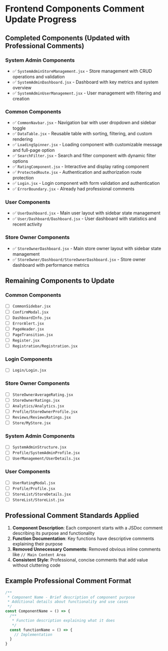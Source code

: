 # Frontend Components Comment Update Progress

## Completed Components (Updated with Professional Comments)

### System Admin Components
- ✅ `SystemAdminStoreManagement.jsx` - Store management with CRUD operations and validation
- ✅ `SystemAdminDashboard.jsx` - Dashboard with key metrics and system overview  
- ✅ `SystemAdminUserManagement.jsx` - User management with filtering and creation

### Common Components
- ✅ `CommonNavbar.jsx` - Navigation bar with user dropdown and sidebar toggle
- ✅ `DataTable.jsx` - Reusable table with sorting, filtering, and custom rendering
- ✅ `LoadingSpinner.jsx` - Loading component with customizable message and full-page option
- ✅ `SearchFilter.jsx` - Search and filter component with dynamic filter options
- ✅ `RatingComponent.jsx` - Interactive and display rating component
- ✅ `ProtectedRoute.jsx` - Authentication and authorization route protection
- ✅ `Login.jsx` - Login component with form validation and authentication
- ✅ `ErrorBoundary.jsx` - Already had professional comments

### User Components  
- ✅ `UserDashboard.jsx` - Main user layout with sidebar state management
- ✅ `User/Dashboard/Dashboard.jsx` - User dashboard with statistics and recent activity

### Store Owner Components
- ✅ `StoreOwnerDashboard.jsx` - Main store owner layout with sidebar state management  
- ✅ `StoreOwner/Dashboard/StoreOwnerDashboard.jsx` - Store owner dashboard with performance metrics

## Remaining Components to Update

### Common Components
- [ ] `CommonSidebar.jsx`
- [ ] `ConfirmModal.jsx`
- [ ] `DashboardInfo.jsx`
- [ ] `ErrorAlert.jsx`
- [ ] `PageHeader.jsx`
- [ ] `PageTransition.jsx`
- [ ] `Register.jsx`
- [ ] `Registration/Registration.jsx`

### Login Components
- [ ] `Login/Login.jsx`

### Store Owner Components
- [ ] `StoreOwnerAverageRating.jsx`
- [ ] `StoreOwnerRatings.jsx`
- [ ] `Analytics/Analytics.jsx`
- [ ] `Profile/StoreOwnerProfile.jsx`
- [ ] `Reviews/ReviewsRatings.jsx`
- [ ] `Store/MyStore.jsx`

### System Admin Components
- [ ] `SystemAdminStructure.jsx`
- [ ] `Profile/SystemAdminProfile.jsx`
- [ ] `UserManagement/UserDetails.jsx`

### User Components
- [ ] `UserRatingModal.jsx`
- [ ] `Profile/Profile.jsx`
- [ ] `StoreList/StoreDetails.jsx`
- [ ] `StoreList/StoreList.jsx`

## Professional Comment Standards Applied

1. **Component Description**: Each component starts with a JSDoc comment describing its purpose and functionality
2. **Function Documentation**: Key functions have descriptive comments explaining their purpose
3. **Removed Unnecessary Comments**: Removed obvious inline comments like `// Main Content Area`
4. **Consistent Style**: Professional, concise comments that add value without cluttering code

## Example Professional Comment Format

```jsx
/**
 * Component Name - Brief description of component purpose
 * Additional details about functionality and use cases
 */
const ComponentName = () => {
  /**
   * Function description explaining what it does
   */
  const functionName = () => {
    // Implementation
  }
}
```
